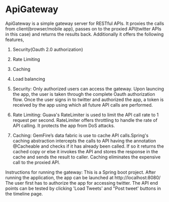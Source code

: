 # ApiGateway
ApiGateway is a simple gateway server for RESTful APIs. It proxies the calls from client(browser/mobile app), 
passes on to the proxied API(twitter APIs in this case) and returns the results back. Additionally it offers the following features,
1. Security(Oauth 2.0 authorization)
2. Rate Limiting 
3. Caching
4. Load balancing


1. Security:
Only authorized users can access the gateway. Upon launcing the app, the user is taken through the complete Oauth authorization flow.
Once the user signs in to twitter and authorized the app, a token is received by the app using which all future API calls are performed.

2. Rate Limiting:
Guava's RateLimiter is used to limit the API call rate to 1 request per second. RateLimiter offers throttling to handle the rate of API calling.
It protects the app from DoS attacks.

3. Caching:
GemFire’s data fabric is use to cache API calls.Spring's caching abstraction intercepts the calls to API having the annotation
@Cacheable and checks if it has already been called. If so it returns the cached copy or else it invokes the API and stores the
response in the cache and sends the result to caller. Caching eliminates the expensive call to the proxied API.

Instructions for running the gateway:
This is a Spring boot project. After running the application, the app can be launched at http://localhost:8080/
The user first has to authorize the app for accessing twitter. The API end points can be tested by clicking 'Load Tweets' and 
"Post tweet' buttons in the timeline page.
